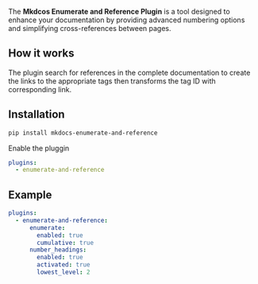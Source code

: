 

The **Mkdcos Enumerate and Reference Plugin** is a tool designed to enhance your documentation by providing advanced numbering options and simplifying cross-references between pages.

## How it works
The plugin search for references in the complete documentation to create the links to the appropriate tags then transforms the tag ID with corresponding link.

## Installation

``` bash
pip install mkdocs-enumerate-and-reference
```
Enable the pluggin

```yaml
plugins:
  - enumerate-and-reference
```

## Example
```yaml
plugins:
  - enumerate-and-reference:
      enumerate:
        enabled: true
        cumulative: true
      number_headings:
        enabled: true
        activated: true
        lowest_level: 2
```

